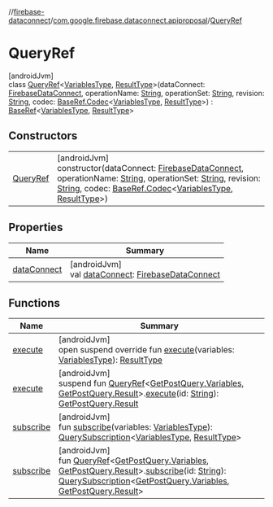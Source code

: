 //[firebase-dataconnect](../../../index.md)/[com.google.firebase.dataconnect.apiproposal](../index.md)/[QueryRef](index.md)

# QueryRef

[androidJvm]\
class [QueryRef](index.md)&lt;[VariablesType](index.md), [ResultType](index.md)&gt;(dataConnect: [FirebaseDataConnect](../-firebase-data-connect/index.md), operationName: [String](https://kotlinlang.org/api/latest/jvm/stdlib/kotlin/-string/index.html), operationSet: [String](https://kotlinlang.org/api/latest/jvm/stdlib/kotlin/-string/index.html), revision: [String](https://kotlinlang.org/api/latest/jvm/stdlib/kotlin/-string/index.html), codec: [BaseRef.Codec](../-base-ref/-codec/index.md)&lt;[VariablesType](index.md), [ResultType](index.md)&gt;) : [BaseRef](../-base-ref/index.md)&lt;[VariablesType](index.md), [ResultType](index.md)&gt;

## Constructors

| | |
|---|---|
| [QueryRef](-query-ref.md) | [androidJvm]<br>constructor(dataConnect: [FirebaseDataConnect](../-firebase-data-connect/index.md), operationName: [String](https://kotlinlang.org/api/latest/jvm/stdlib/kotlin/-string/index.html), operationSet: [String](https://kotlinlang.org/api/latest/jvm/stdlib/kotlin/-string/index.html), revision: [String](https://kotlinlang.org/api/latest/jvm/stdlib/kotlin/-string/index.html), codec: [BaseRef.Codec](../-base-ref/-codec/index.md)&lt;[VariablesType](index.md), [ResultType](index.md)&gt;) |

## Properties

| Name | Summary |
|---|---|
| [dataConnect](../-base-ref/data-connect.md) | [androidJvm]<br>val [dataConnect](../-base-ref/data-connect.md): [FirebaseDataConnect](../-firebase-data-connect/index.md) |

## Functions

| Name | Summary |
|---|---|
| [execute](execute.md) | [androidJvm]<br>open suspend override fun [execute](execute.md)(variables: [VariablesType](index.md)): [ResultType](index.md) |
| [execute](../execute.md) | [androidJvm]<br>suspend fun [QueryRef](index.md)&lt;[GetPostQuery.Variables](../-get-post-query/-variables/index.md), [GetPostQuery.Result](../-get-post-query/-result/index.md)&gt;.[execute](../execute.md)(id: [String](https://kotlinlang.org/api/latest/jvm/stdlib/kotlin/-string/index.html)): [GetPostQuery.Result](../-get-post-query/-result/index.md) |
| [subscribe](subscribe.md) | [androidJvm]<br>fun [subscribe](subscribe.md)(variables: [VariablesType](index.md)): [QuerySubscription](../-query-subscription/index.md)&lt;[VariablesType](index.md), [ResultType](index.md)&gt; |
| [subscribe](../subscribe.md) | [androidJvm]<br>fun [QueryRef](index.md)&lt;[GetPostQuery.Variables](../-get-post-query/-variables/index.md), [GetPostQuery.Result](../-get-post-query/-result/index.md)&gt;.[subscribe](../subscribe.md)(id: [String](https://kotlinlang.org/api/latest/jvm/stdlib/kotlin/-string/index.html)): [QuerySubscription](../-query-subscription/index.md)&lt;[GetPostQuery.Variables](../-get-post-query/-variables/index.md), [GetPostQuery.Result](../-get-post-query/-result/index.md)&gt; |
